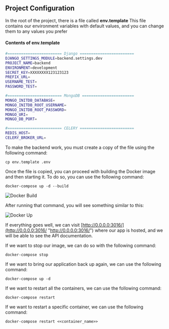 **Project Configuration**
---------------------
In the root of the project, there is a file called **env.template**
This file contains our environment variables with default values, and you can change them to any values you prefer


#### Contents of env.template
```bash
#======================== Django ========================
DJANGO_SETTINGS_MODULE=backend.settings.dev
PROJECT_NAME=backend
ENVIRONMENT=development
SECRET_KEY=XXXXXXXX123123123
PREFIX_URL=
USERNAME_TEST=
PASSWORD_TEST=

#======================== MongoDB =======================
MONGO_INITDB_DATABASE=
MONGO_INITDB_ROOT_USERNAME=
MONGO_INITDB_ROOT_PASSWORD=
MONGO_URI=
MONGO_DB_PORT=

#======================== CELERY ========================
REDIS_HOST=
CELERY_BROKER_URL=
```

To make the backend work, you must create a copy of the file using the following command:

`cp env.template .env`

Once the file is copied, you can proceed with building the Docker image and then starting it. To do so, you can use the following command:

`docker-compose up -d --build`

![Docker Build](../img/docker_build.png?raw=true "Docker build")

After running that command, you will see something similar to this:

![Docker Up](../img/docker-up.png?raw=true "Docker Up")


If everything goes well, we can visit [http://0.0.0.0:3016/](http://0.0.0.0:3016/ "http://0.0.0.0:3016/") where our app is hosted, and we will be able to see the API documentation.

If we want to stop our image, we can do so with the following command:

`docker-compose stop`

If we want to bring our application back up again, we can use the following command:

`docker-compose up -d`

If we want to restart all the containers, we can use the following command:

`docker-compose restart`

If we want to restart a specific container, we can use the following command:

`docker-compose restart <<container_name>>`